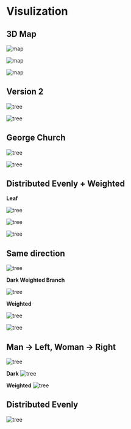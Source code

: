 # Visulization
## 3D Map

![map](map.png)

![map](map-rotate.gif)

![map](map-rotate-1.gif)

## Version 2
![tree](tree-n1-1.png)

![tree](tree-n1-2.png)

## George Church 

![tree](tree-g-1.png)

![tree](tree-g-2.png)
## Distributed Evenly + Weighted
**Leaf**

![tree](tree-n-2.png)

![tree](tree-n-1.png)

![tree](tree-n-3.png)

## Same direction
![tree](tree-1.png)

**Dark Weighted Branch**

![tree](tree-8.png)

**Weighted**

![tree](tree-6.png)

![tree](tree-7.png)


## Man -> Left, Woman -> Right
![tree](tree-2.png)

**Dark**
![tree](tree-4.png)

**Weighted**
![tree](tree-5.png)


## Distributed Evenly 
![tree](tree-3.png)


